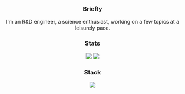 <h3 align="center">Briefly</h3>
<p align="center">I'm an R&D engineer, a science enthusiast, working on a few topics at a leisurely pace.</p>

<h3 align="center">Stats</h3>
<p align="center">
  <img src="https://github-readme-stats.vercel.app/api?username=nimisbert&show_icons=true&theme=transparent&line_height=20"/>
  <img src="https://github-readme-stats.vercel.app/api/top-langs/?username=nimisbert&layout=compact"/>
</p>

<h3 align="center">Stack</h3>
<p align="center">
  <a href="https://skillicons.dev">
    <img src="https://skillicons.dev/icons?i=vim,c,cpp,fortran,octave,py,latex,cmake,docker,git,linux" />
  </a>
</p>
